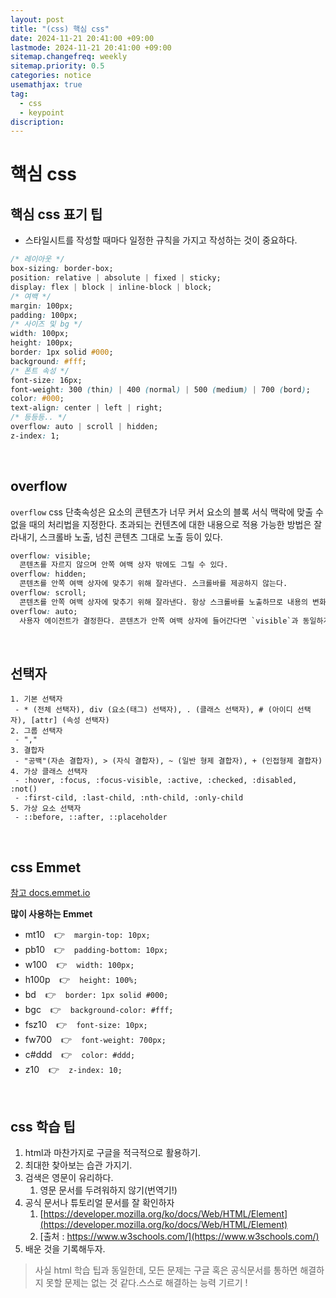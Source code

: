 ```yaml
---
layout: post
title: "(css) 핵심 css"
date: 2024-11-21 20:41:00 +09:00
lastmode: 2024-11-21 20:41:00 +09:00
sitemap.changefreq: weekly
sitemap.priority: 0.5
categories: notice
usemathjax: true
tag:
  - css
  - keypoint
discription:
---
```


# 핵심 css

## 핵심 css 표기 팁

- 스타일시트를 작성할 때마다 일정한 규칙을 가지고 작성하는 것이 중요하다.

```css
/* 레이아웃 */
box-sizing: border-box;
position: relative | absolute | fixed | sticky;
display: flex | block | inline-block | block;
/* 여백 */
margin: 100px;
padding: 100px;
/* 사이즈 및 bg */
width: 100px;
height: 100px;
border: 1px solid #000;
background: #fff;
/* 폰트 속성 */
font-size: 16px;
font-weight: 300 (thin) | 400 (normal) | 500 (medium) | 700 (bord);
color: #000;
text-align: center | left | right;
/* 등등등.. */
overflow: auto | scroll | hidden;
z-index: 1;
```

<br>

## overflow

`overflow` css 단축속성은 요소의 콘텐츠가 너무 커서 요소의 블록 서식 맥락에 맞출 수 없을 때의 처리법을 지정한다. 초과되는 컨텐츠에 대한 내용으로 적용 가능한 방법은 잘라내기, 스크롤바 노출, 넘친 콘텐츠 그대로 노출 등이 있다.

```css
overflow: visible;
  콘텐츠를 자르지 않으며 안쪽 여백 상자 밖에도 그릴 수 있다.
overflow: hidden;
  콘텐츠를 안쪽 여백 상자에 맞추기 위해 잘라낸다. 스크롤바를 제공하지 않는다.
overflow: scroll;
  콘텐츠를 안쪽 여백 상자에 맞추기 위해 잘라낸다. 항상 스크롤바를 노출하므로 내용의 변화에 따라 스크롤바가 생기거나 사라지지 않는다.
overflow: auto;
  사용자 에이전트가 결정한다. 콘텐츠가 안쪽 여백 상자에 들어간다면 `visible`과 동일하게 보이며, 데스크롭 브라우저의 경우 콘텐츠가 넘칠 때 스크롤바를 노출한다.
```

<br>

## 선택자

```
1. 기본 선택자
 - * (전체 선택자), div (요소(태그) 선택자), . (클래스 선택자), # (아이디 선택자), [attr] (속성 선택자)
2. 그룹 선택자
 - ","
3. 결합자
 - "공백"(자손 결합자), > (자식 결합자), ~ (일반 형제 결합자), + (인접형제 결합자)
4. 가상 클래스 선택자
 - :hover, :focus, :focus-visible, :active, :checked, :disabled, :not()
 - :first-cild, :last-child, :nth-child, :only-child
5. 가상 요소 선택자
 - ::before, ::after, ::placeholder
```

<br>

## css Emmet

[참고 docs.emmet.io](https://docs.emmet.io/cheat-sheet)

**많이 사용하는 Emmet**

- mt10 &ensp; 👉 &ensp; `margin-top: 10px;`
- pb10 &ensp; 👉 &ensp; `padding-bottom: 10px;`
- w100 &ensp; 👉 &ensp; `width: 100px;`
- h100p &ensp; 👉 &ensp; `height: 100%;`
- bd &ensp; 👉 &ensp; `border: 1px solid #000;`
- bgc &ensp; 👉 &ensp; `background-color: #fff;`
- fsz10 &ensp; 👉 &ensp; `font-size: 10px;`
- fw700 &ensp; 👉 &ensp; `font-weight: 700px;`
- c#ddd &ensp; 👉 &ensp; `color: #ddd;`
- z10 &ensp; 👉 &ensp; `z-index: 10;`

<br>

## css 학습 팁

1. html과 마찬가지로 구글을 적극적으로 활용하기.
2. 최대한 찾아보는 습관 가지기.
3. 검색은 영문이 유리하다.
   1. 영문 문서를 두려워하지 않기(번역기!)
4. 공식 문서나 튜토리얼 문서를 잘 확인하자
   1. [https://developer.mozilla.org/ko/docs/Web/HTML/Element](https://developer.mozilla.org/ko/docs/Web/HTML/Element)
   2. [출처 : https://www.w3schools.com/](https://www.w3schools.com/)
5. 배운 것을 기록해두자.

> 사실 html 학습 팁과 동일한데, 모든 문제는 구글 혹은 공식문서를 통하면 해결하지 못할 문제는 없는 것 같다.스스로 해결하는 능력 기르기 !

<br>
